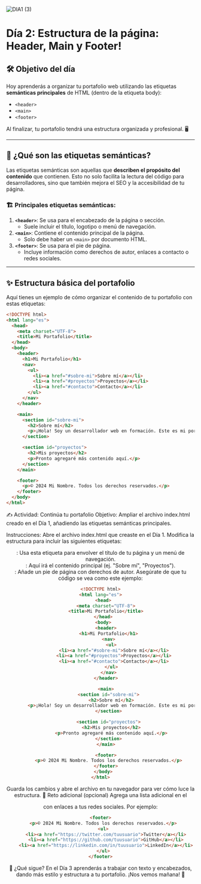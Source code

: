 
![DIA1 (3)](https://github.com/user-attachments/assets/8f792db2-7b33-4709-959f-b51e85310843)

# Día 2: Estructura de la página: Header, Main y Footer!



## 🛠️ Objetivo del día

Hoy aprenderás a organizar tu portafolio web utilizando las etiquetas **semánticas principales** de HTML (dentro de la etiqueta body):
- `<header>`  
- `<main>`  
- `<footer>`  

Al finalizar, tu portafolio tendrá una estructura organizada y profesional. 🖥️

---

## 📜 ¿Qué son las etiquetas semánticas?

Las etiquetas semánticas son aquellas que **describen el propósito del contenido** que contienen. Esto no solo facilita la lectura del código para desarrolladores, sino que también mejora el SEO y la accesibilidad de tu página.

### 🏗️ Principales etiquetas semánticas:
1. **`<header>`**: Se usa para el encabezado de la página o sección.  
   - Suele incluir el título, logotipo o menú de navegación.
2. **`<main>`**: Contiene el contenido principal de la página.  
   - Solo debe haber un `<main>` por documento HTML.
3. **`<footer>`**: Se usa para el pie de página.  
   - Incluye información como derechos de autor, enlaces a contacto o redes sociales.

---

## ✨ Estructura básica del portafolio

Aquí tienes un ejemplo de cómo organizar el contenido de tu portafolio con estas etiquetas:

```html
<!DOCTYPE html>
<html lang="es">
  <head>
    <meta charset="UTF-8">
    <title>Mi Portafolio</title>
  </head>
  <body>
    <header>
      <h1>Mi Portafolio</h1>
      <nav>
        <ul>
          <li><a href="#sobre-mi">Sobre mí</a></li>
          <li><a href="#proyectos">Proyectos</a></li>
          <li><a href="#contacto">Contacto</a></li>
        </ul>
      </nav>
    </header>

    <main>
      <section id="sobre-mi">
        <h2>Sobre mí</h2>
        <p>¡Hola! Soy un desarrollador web en formación. Este es mi portafolio.</p>
      </section>

      <section id="proyectos">
        <h2>Mis proyectos</h2>
        <p>Pronto agregaré más contenido aquí.</p>
      </section>
    </main>

    <footer>
      <p>© 2024 Mi Nombre. Todos los derechos reservados.</p>
    </footer>
  </body>
</html>
```
✍️ Actividad: Continúa tu portafolio
Objetivo:
Ampliar el archivo index.html creado en el Día 1, añadiendo las etiquetas semánticas principales.

Instrucciones:
Abre el archivo index.html que creaste en el Día 1.
Modifica la estructura para incluir las siguientes etiquetas:
<header>: Usa esta etiqueta para envolver el título de tu página y un menú de navegación.
<main>: Aquí irá el contenido principal (ej. "Sobre mí", "Proyectos").
<footer>: Añade un pie de página con derechos de autor.
Asegúrate de que tu código se vea como este ejemplo:

```html
<!DOCTYPE html>
<html lang="es">
  <head>
    <meta charset="UTF-8">
    <title>Mi Portafolio</title>
  </head>
  <body>
    <header>
      <h1>Mi Portafolio</h1>
      <nav>
        <ul>
          <li><a href="#sobre-mi">Sobre mí</a></li>
          <li><a href="#proyectos">Proyectos</a></li>
          <li><a href="#contacto">Contacto</a></li>
        </ul>
      </nav>
    </header>

    <main>
      <section id="sobre-mi">
        <h2>Sobre mí</h2>
        <p>¡Hola! Soy un desarrollador web en formación. Este es mi portafolio.</p>
      </section>

      <section id="proyectos">
        <h2>Mis proyectos</h2>
        <p>Pronto agregaré más contenido aquí.</p>
      </section>
    </main>

    <footer>
      <p>© 2024 Mi Nombre. Todos los derechos reservados.</p>
    </footer>
  </body>
</html>

```
Guarda los cambios y abre el archivo en tu navegador para ver cómo luce la estructura.
🌟 Reto adicional (opcional)
Agrega una lista adicional en el <footer> con enlaces a tus redes sociales. Por ejemplo:
```html
<footer>
  <p>© 2024 Mi Nombre. Todos los derechos reservados.</p>
  <ul>
    <li><a href="https://twitter.com/tuusuario">Twitter</a></li>
    <li><a href="https://github.com/tuusuario">GitHub</a></li>
    <li><a href="https://linkedin.com/in/tuusuario">LinkedIn</a></li>
  </ul>
</footer>

```
🌱 ¿Qué sigue?
En el Día 3 aprenderás a trabajar con texto y encabezados, dando más estilo y estructura a tu portafolio. ¡Nos vemos mañana! 🚀

